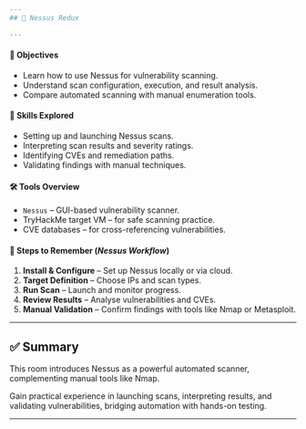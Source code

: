 ```yaml
---
## 🧪 Nessus Redux

---
```

#### 🧭 Objectives
- Learn how to use Nessus for vulnerability scanning.
- Understand scan configuration, execution, and result analysis.
- Compare automated scanning with manual enumeration tools.

#### 🧠 Skills Explored
- Setting up and launching Nessus scans.
- Interpreting scan results and severity ratings.
- Identifying CVEs and remediation paths.
- Validating findings with manual techniques.

#### 🛠️ Tools Overview
- `Nessus` – GUI-based vulnerability scanner.
- TryHackMe target VM – for safe scanning practice.
- CVE databases – for cross-referencing vulnerabilities.

#### 🔄 Steps to Remember (_Nessus Workflow_)
1. **Install & Configure** – Set up Nessus locally or via cloud.
2. **Target Definition** – Choose IPs and scan types.
3. **Run Scan** – Launch and monitor progress.
4. **Review Results** – Analyse vulnerabilities and CVEs.
5. **Manual Validation** – Confirm findings with tools like Nmap or Metasploit.

---
## ✅ Summary
This room introduces Nessus as a powerful automated scanner, complementing manual tools like Nmap. 

Gain practical experience in launching scans, interpreting results, and validating vulnerabilities, bridging automation with hands-on testing.

---
